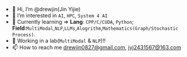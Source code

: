 - 👋 Hi, I’m @drewjin(Jin Yijie)
- 👀 I’m interested in `AI`, `HPC`, `System 4 AI`
- 🌱 Currently learning => **Lang**: `CPP/C/CUDA`, `Python`; **Field**:`MultiModal`,`NLP`,`LLMs`,`Alogrithm`,`Mathematics(Graph/Stochastic Process)`.
- 💞️ Working in a lab(`MultiModal` & `NLP`)!!
- 📫 How to reach me drewjin0827@gmail.com, jyj2431567@163.com

<!---
Jinyijiedrew/Jinyijiedrew is a ✨ special ✨ repository because its `README.md` (this file) appears on your GitHub profile.
You can click the Preview link to take a look at your changes.
--->
